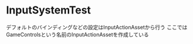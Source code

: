 # InputSystemTest
デフォルトのバインディングなどの設定はInputActionAssetから行う
ここではGameControlsという名前のInputActionAssetを作成している
